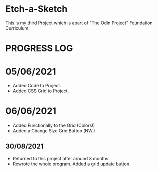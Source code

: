 # Etch-a-Sketch
This is my third Project which is apart of "The Odin Project" Foundation Curriculum. 

# PROGRESS LOG

# 05/06/2021
- Added Code to Project.
- Added CSS Grid to Project.

# 06/06/2021
- Added Functionally to the Grid (Colors!)
- Added a Change Size Grid Button (NW.)

## 30/08/2021
- Returned to this project after around 3 months.
- Rewrote the whole program. Added a grid update button.

